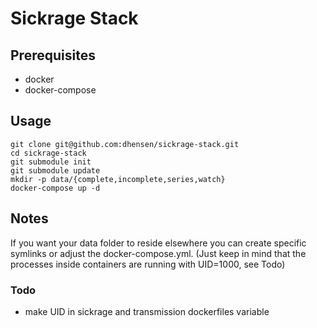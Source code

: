 # Sickrage Stack

## Prerequisites
- docker
- docker-compose

## Usage
```
git clone git@github.com:dhensen/sickrage-stack.git
cd sickrage-stack
git submodule init
git submodule update
mkdir -p data/{complete,incomplete,series,watch}
docker-compose up -d
```

## Notes
If you want your data folder to reside elsewhere you can create specific symlinks or adjust the docker-compose.yml.
(Just keep in mind that the processes inside containers are running with UID=1000, see Todo)

### Todo
- make UID in sickrage and transmission dockerfiles variable
